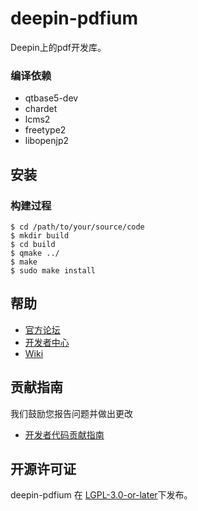 # deepin-pdfium

Deepin上的pdf开发库。

### 编译依赖

- qtbase5-dev
- chardet
-  lcms2 
- freetype2 
- libopenjp2

## 安装

### 构建过程

```
$ cd /path/to/your/source/code
$ mkdir build
$ cd build
$ qmake ../
$ make
$ sudo make install
```

## 帮助

- [官方论坛](https://bbs.deepin.org/)
- [开发者中心](https://github.com/linuxdeepin/developer-center)
- [Wiki](https://wiki.deepin.org/)

## 贡献指南

我们鼓励您报告问题并做出更改

- [开发者代码贡献指南](https://github.com/linuxdeepin/developer-center/wiki/Contribution-Guidelines-for-Developers)

## 开源许可证

deepin-pdfium 在 [LGPL-3.0-or-later](LICENSE.txt)下发布。